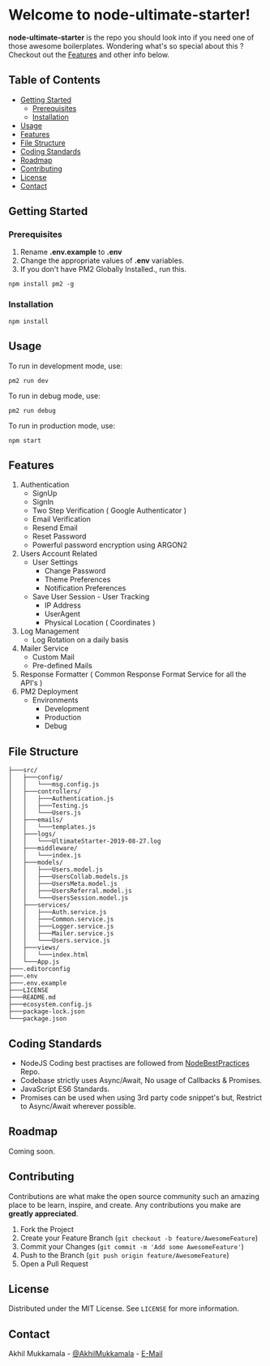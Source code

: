# Welcome to node-ultimate-starter!

**node-ultimate-starter** is the repo you should look into if you need one of those awesome boilerplates. Wondering what's so special about this ? Checkout out the [Features](#features) and other info below.

## Table of Contents

* [Getting Started](#getting-started)
  * [Prerequisites](#prerequisites)
  * [Installation](#installation)
* [Usage](#usage)
* [Features](#features)
* [File Structure](#file-structure)
* [Coding Standards](#coding-standards)
* [Roadmap](#roadmap)
* [Contributing](#contributing)
* [License](#license)
* [Contact](#contact)

## Getting Started

###  Prerequisites

1. Rename **.env.example** to **.env**
2. Change the appropriate values of **.env** variables.
3. If you don't have PM2 Globally Installed., run this.
```
npm install pm2 -g
```
### Installation
```
npm install
```
## Usage

To run in development mode, use:
```
pm2 run dev
```
To run in debug mode, use:
```
pm2 run debug
```

To run in production mode, use:
```
npm start
```

## Features

1. Authentication
    - SignUp
    - SignIn
    - Two Step Verification ( Google Authenticator )
    - Email Verification
    - Resend Email
    - Reset Password
    - Powerful password encryption using ARGON2
2. Users Account Related
	- User Settings
		- Change Password
		- Theme Preferences
		- Notification Preferences
	- Save User Session - User Tracking
		- IP Address
		- UserAgent
		- Physical Location ( Coordinates )
4. Log Management
	- Log Rotation on a daily basis
5. Mailer Service
	- Custom Mail
	- Pre-defined Mails
6. Response Formatter ( Common Response Format Service for all the API's )
7. PM2 Deployment
	- Environments
		- Development
		- Production
		- Debug


## File Structure

```
├───src/
│   ├───config/
│   │   └───msg.config.js
│   ├───controllers/
│   │   ├───Authentication.js
│   │   ├───Testing.js
│   │   └───Users.js
│   ├───emails/
│   │   └───templates.js
│   ├───logs/
│   │   └───UltimateStarter-2019-08-27.log
│   ├───middleware/
│   │   └───index.js
│   ├───models/
│   │   ├───Users.model.js
│   │   ├───UsersCollab.models.js
│   │   ├───UsersMeta.model.js
│   │   ├───UsersReferral.model.js
│   │   └───UsersSession.model.js
│   ├───services/
│   │   ├───Auth.service.js
│   │   ├───Common.service.js
│   │   ├───Logger.service.js
│   │   ├───Mailer.service.js
│   │   └───Users.service.js
│   ├───views/
│   │   └───index.html
│   └───App.js
├───.editorconfig
├───.env
├───.env.example
├───LICENSE
├───README.md
├───ecosystem.config.js
├───package-lock.json
└───package.json
```


## Coding Standards

- NodeJS Coding best practises are followed from [NodeBestPractices](https://github.com/goldbergyoni/nodebestpractices) Repo.
- Codebase strictly uses Async/Await, No usage of Callbacks & Promises.
- JavaScript ES6 Standards.
- Promises can be used when using 3rd party code snippet's but, Restrict to Async/Await wherever possible.

## Roadmap

Coming soon.

## Contributing

 Contributions are what make the open source community such an amazing place to be learn, inspire, and create. Any contributions you make are  **greatly appreciated**.

1.  Fork the Project
2.  Create your Feature Branch (`git checkout -b feature/AwesomeFeature`)
3.  Commit your Changes (`git commit -m 'Add some AwesomeFeature'`)
4.  Push to the Branch (`git push origin feature/AwesomeFeature`)
5.  Open a Pull Request

## License

Distributed under the MIT License. See  `LICENSE`  for more information.

## Contact

Akhil Mukkamala - [@AkhilMukkamala](https://twitter.com/AkhilMukkamala) - [E-Mail](mailto:akhil.mukkamala@gmail.com)
